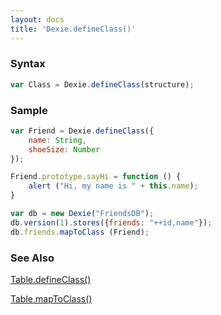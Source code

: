 ```yaml
---
layout: docs
title: 'Dexie.defineClass()'
---
```


### Syntax

```javascript
var Class = Dexie.defineClass(structure);
```

### Sample

```javascript
var Friend = Dexie.defineClass({
    name: String,
    shoeSize: Number
});

Friend.prototype.sayHi = function () {
    alert ("Hi, my name is " + this.name);
}

var db = new Dexie("FriendsDB");
db.version(1).stores({friends: "++id,name"});
db.friends.mapToClass (Friend);
```

### See Also

[Table.defineClass()](/docs/Table/Table.defineClass())

[Table.mapToClass()](/docs/Table/Table.mapToClass())
